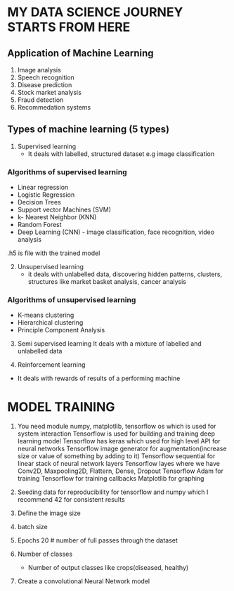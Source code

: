 # MY DATA SCIENCE JOURNEY STARTS FROM HERE

## Application of Machine Learning

1. Image analysis
2. Speech recognition
3. Disease prediction
4. Stock market analysis
5. Fraud detection
6. Recommedation systems

## Types of machine learning (5 types)

1. Supervised learning
   - It deals with labelled, structured dataset e.g image classification

### Algorithms of supervised learning

- Linear regression
- Logistic Regression
- Decision Trees
- Support vector Machines (SVM)
- k- Nearest Neighbor (KNN)
- Random Forest
- Deep Learning (CNN) - image classification, face recognition, video analysis

.h5 is file with the trained model

2. Unsupervised learning
   - it deals with unlabelled data, discovering hidden patterns, clusters, structures like market basket analysis, cancer analysis

### Algorithms of unsupervised learning

- K-means clustering
- Hierarchical clustering
- Principle Component Analysis

3. Semi supervised learning
   It deals with a mixture of labelled and unlabelled data

4. Reinforcement learning

- It deals with rewards of results of a performing machine

# MODEL TRAINING

1. You need module numpy, matplotlib, tensorflow
   os which is used for system interaction
   Tensorflow is used for building and training deep learning model
   Tensorflow has keras which used for high level API for neural networks
   Tensorflow image generator for augmentation(increase size or value of something by adding to it)
   Tensorflow sequential for linear stack of neural network layers
   Tensorflow layes where we have Conv2D, Maxpooling2D, Flattern, Dense, Dropout
   Tensorflow Adam for training
   Tensorflow for training callbacks
   Matplotlib for graphing

2. Seeding data for reproducibility
   for tensorflow and numpy which I recommend 42 for consistent results

3. Define the image size
4. batch size
5. Epochs 20 # number of full passes through the dataset
6. Number of classes
   - Number of output classes like crops(diseased, healthy)
7. Create a convolutional Neural Network model

